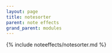 ```yaml
---
layout: page
title: notesorter
parent: note effects
grand_parent: modules
---
```


{% include noteeffects/notesorter.md %}
